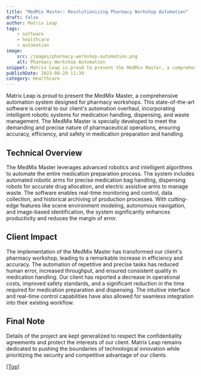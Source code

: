 ```yaml
---
title: "MedMix Master: Revolutionizing Pharmacy Workshop Automation"
draft: false
author: Matrix Leap
tags:
    - software
    - healthcare
    - automation
image:
    src: /images/pharmacy-workshop-automation.png
    alt: Pharmacy Workshop Automation
snippet: Matrix Leap is proud to present the MedMix Master, a comprehensive automation system designed for pharmacy workshops. This state-of-the-art software is central to our client's automation overhaul, incorporating intelligent robotic systems for medication handling, dispensing, and waste management. The MedMix Master is specially developed to meet the demanding and precise nature of pharmaceutical operations, ensuring accuracy, efficiency, and safety in medication preparation and handling.
publishDate: 2023-08-29 11:39
category: Healthcare
---
```


Matrix Leap is proud to present the MedMix Master, a comprehensive automation system designed for pharmacy workshops. This state-of-the-art software is central to our client's automation overhaul, incorporating intelligent robotic systems for medication handling, dispensing, and waste management. The MedMix Master is specially developed to meet the demanding and precise nature of pharmaceutical operations, ensuring accuracy, efficiency, and safety in medication preparation and handling.

## Technical Overview

The MedMix Master leverages advanced robotics and intelligent algorithms to automate the entire medication preparation process. The system includes automated robotic arms for precise medication bag handling, dispensing robots for accurate drug allocation, and electric assistive arms to manage waste. The software enables real-time monitoring and control, data collection, and historical archiving of production processes. With cutting-edge features like scene environment modeling, autonomous navigation, and image-based identification, the system significantly enhances productivity and reduces the margin of error.

## Client Impact

The implementation of the MedMix Master has transformed our client's pharmacy workshop, leading to a remarkable increase in efficiency and accuracy. The automation of repetitive and precise tasks has reduced human error, increased throughput, and ensured consistent quality in medication handling. Our client has reported a decrease in operational costs, improved safety standards, and a significant reduction in the time required for medication preparation and dispensing. The intuitive interface and real-time control capabilities have also allowed for seamless integration into their existing workflow.

## Final Note

Details of the project are kept generalized to respect the confidentiality agreements and protect the interests of our client. Matrix Leap remains dedicated to pushing the boundaries of technological innovation while prioritizing the security and competitive advantage of our clients.

<a href="#top">[Top]</a>

